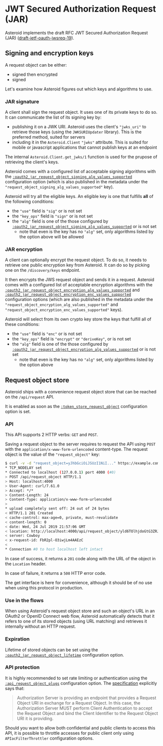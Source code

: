 # JWT Secured Authorization Request (JAR)

Asteroid implements the draft RFC JWT Secured Authorization Request (JAR)
([draft-ietf-oauth-jwsreq-19](https://tools.ietf.org/html/draft-ietf-oauth-jwsreq-19)).

## Signing and encryption keys

A request object can be either:
- signed then encrypted
- signed

Let's examine how Asteroid figures out which keys and algorithms to use.

### JAR signature

A client shall sign the request object. It uses one of its private keys to do so. It can
communicate the list of its signing key by:
- publishing it on a JWK URI. Asteroid uses the client's `"jwks_uri"` to retrieve those keys
(using the `JWKSURIUpdater` library). This is the preferred method, suited for servers
- including it in the `Asteroid.Client` `"jwks"` attribute. This is suited for mobile or javascript
applications that cannot publish keys at an endpoint

The internal `Asteroid.Client.get_jwks/1` function is used for the prupose of retrieving the
client's keys.

Asteroid comes with a configured list of acceptable signing algorithms with the
[`:oauth2_jar_request_object_signing_alg_values_supported`](Asteroid.Config.html#module-oauth2_jar_request_object_signing_alg_values_supported)
configuration option (which is also published in the metadata under the
`"request_object_signing_alg_values_supported"` key).

Asteroid will try all the eligible keys. An eligible key is one that fulfills **all** of the
following conditions:
- the `"use"` field is `"sig"` or is not set
- the `"key_ops"` field is `"sign"` or is not set
- the `"alg"` field is one of the those configured by
[`:oauth2_jar_request_object_signing_alg_values_supported`](Asteroid.Config.html#module-oauth2_jar_request_object_signing_alg_values_supported)
or is not set
  - note that even is the key has no `"alg"` set, only algorithms listed by the option above
  will be allowed

### JAR encryption

A client can optionally encrypt the request object. To do so, it needs to retrieve one public
encryption key from Asteroid. It can do so by picking one on the
`/discovery/keys` endpoint.

It then encrypts the JWS request object and sends it in a request.
Asteroid comes with a configured list of acceptable encryption algorithms with the
[`:oauth2_jar_request_object_encryption_alg_values_supported`](Asteroid.Config.html#module-oauth2_jar_request_object_encryption_alg_values_supported)
and
[`:oauth2_jar_request_object_encryption_enc_values_supported`](Asteroid.Config.html#module-oauth2_jar_request_object_encryption_enc_values_supported)
configuration options (which are also published in the metadata under the
`"request_object_encryption_alg_values_supported"` and
`"request_object_encryption_enc_values_supported"` keys).

Asteroid will select from its own crypto key store the keys that fulfill all of these conditions:
- the `"use"` field is `"enc"` or is not set
- the `"key_ops"` field is `"encrypt"` or `"deriveKey"`, or is not set
- the `"alg"` field is one of the those configured by
[`:oauth2_jar_request_object_encryption_alg_values_supported`](Asteroid.Config.html#module-oauth2_jar_request_object_encryption_alg_values_supported)
or is not set
  - note that even is the key has no `"alg"` set, only algorithms listed by the option above

## Request object store

Asteroid ships with a convenience request object store that can be reached on the
`/api/request` API.

It is enabled as soon as the
[`:token_store_request_object`](Asteroid.Config.html#module-token_store_request_object)
configuration option is set.

### API

This API supports 2 HTTP verbs: `GET` and `POST`.

Saving a request object to the server requires to request the API using `POST` with the
`application/x-www-form-urlencoded` content-type. The request object is the value of the
`"request_object"` key:

```bash
$ curl -v -d "request_object=yJhbGciOiJSUzI1NiI..." https://example.com/api/request_object
* TCP_NODELAY set
* Connected to localhost (127.0.0.1) port 4000 (#0)
> POST /api/request_object HTTP/1.1
> Host: localhost:4000
> User-Agent: curl/7.61.0
> Accept: */*
> Content-Length: 24
> Content-Type: application/x-www-form-urlencoded
> 
* upload completely sent off: 24 out of 24 bytes
< HTTP/1.1 201 Created
< cache-control: max-age=0, private, must-revalidate
< content-length: 0
< date: Wed, 24 Jul 2019 21:57:06 GMT
< location: http://localhost:4000/api/request_object/yld6TOlhjdoGtG3ZRJ-J6ZcqjBR0dpK4p_6Nxt4H7o0
< server: Cowboy
< x-request-id: FbR2pl-O3iwjLm4AAEzC
< 
* Connection #0 to host localhost left intact
```

In case of success, it returns a `201` code along with the URL of the object in the `Location`
header.

In case of failure, it returns a `500` HTTP error code.

The get interface is here for convenience, although it should be of no use when using this
protocol in production.

### Use in the flows

When using Asteroid's request object store and such an object's URL in an
OAuth2 or OpenID Connect web flow, Asteroid automatically detects that it refers to one of its
stored objects (using URL matching) and retrieves it internally without an HTTP request.

### Expiration

Lifetime of stored objects can be set using the
[`:oauth2_jar_request_object_lifetime`](Asteroid.Config.html#module-oauth2_jar_request_object_lifetime)
configuration option.

### API protection

It is highly recommended to set rate limiting or authentication using the
[`:api_request_object_plugs`](Asteroid.Config.html#module-api_request_object_plugs)
configuration option. The
[specification](https://tools.ietf.org/html/draft-ietf-oauth-jwsreq-19#section-10.2)
explicitly says that:

> Authorization Server is providing an endpoint that provides a
> Request Object URI in exchange for a Request Object.  In this
> case, the Authorization Server MUST perform Client
> Authentication to accept the Request Object and bind the Client
> Identifier to the Request Object URI it is providing.

Should you want to allow both confidential and public clients to access this API, it is
possible to throttle accesses for public client only using `APIacFilterThrottler`
configuration options.
